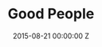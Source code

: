 ---
title: Good People
img: "/uploads/shaheen-baig-casting-good-people.jpg"
date: 2015-08-21 00:00:00 Z
categories:
- film
tags:
- recent
director: Henrik Ruben Genz
with: James Franco, Omar Sy, Kate Hudson
imdb: "http://www.imdb.com/title/tt1361318/"
video: aipkwg6jtx
layout: project
---